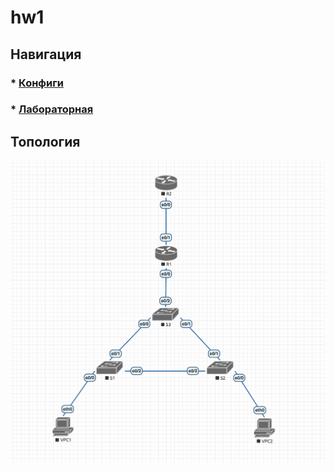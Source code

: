 # hw1

## Навигация

### * [Конфиги](configs/)
### * [Лабораторная](lab-3.unl/)

## Топология

![topology](../images/topology-3.png)